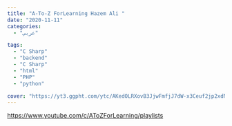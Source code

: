 ```yaml
---
title: "A-To-Z ForLearning Hazem Ali "
date: "2020-11-11"
categories:
  - "عربي"

tags:
  - "C Sharp"
  - "backend"
  - "C Sharp"
  - "html"
  - "PHP"
  - "python"

cover: "https://yt3.ggpht.com/ytc/AKedOLRXovB3JjwFmfjJ7dW-x3Ceuf2jp2xdNnqfF-VPQg=s176-c-k-c0x00ffffff-no-rj"
---
```


https://www.youtube.com/c/AToZForLearning/playlists
